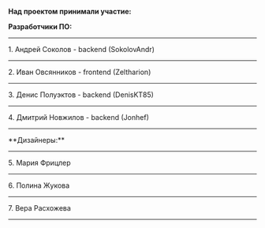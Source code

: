 **Над проектом принимали участие:**

**Разработчики ПО:**

<hr>1. Андрей Соколов - backend (SokolovAndr)
<hr>2. Иван Овсянников - frontend (Zeltharion)
<hr>3. Денис Полуэктов - backend (DenisKT85)
<hr>4. Дмитрий Новжилов - backend (Jonhef)

<hr>**Дизайнеры:**
<hr>5. Мария Фрицлер
<hr>6. Полина Жукова
<hr>7. Вера Расхожева
<hr>
